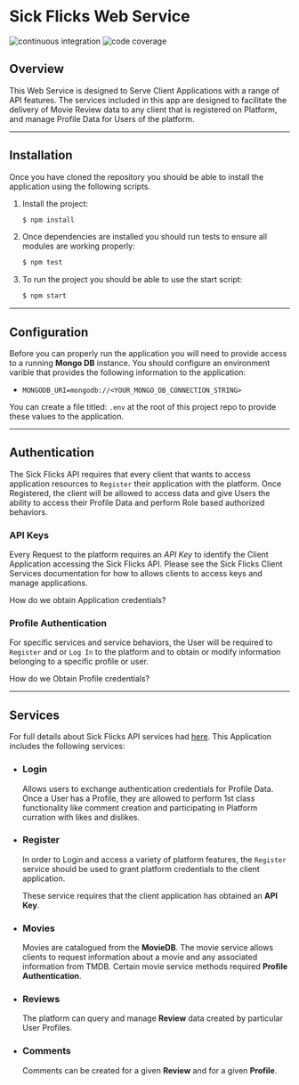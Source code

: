 # Sick Flicks Web Service

![continuous integration](https://github.com/JacobKnaack/sick-flicks-app/actions/workflows/ci.yml/badge.svg)
![code coverage](https://img.shields.io/codecov/c/github/JacobKnaack/sick-flicks-app?label=Code%20Coverage)

## Overview

This Web Service is designed to Serve Client Applications with a range of API features.  The services included in this app are designed to facilitate the delivery of Movie Review data to any client that is registered on Platform, and manage Profile Data for Users of the platform.

---

## Installation

Once you have cloned the repository you should be able to install the application using the following scripts.

1. Install the project:

   ```bash
   $ npm install 
   ```

1. Once dependencies are installed you should run tests to ensure all modules are working properly:

   ```bash
   $ npm test
   ```

1. To run the project you should be able to use the start script:

   ```bash
   $ npm start
   ```

---

## Configuration

Before you can properly run the application you will need to provide access to a running **Mongo DB** instance. You should configure an environment varible that provides the following information to the application:

* `MONGODB_URI=mongodb://<YOUR_MONGO_DB_CONNECTION_STRING>`

You can create a file titled: `.env` at the root of this project repo to provide these values to the application.

---

## Authentication

The Sick Flicks API requires that every client that wants to access application resources to `Register` their application with the platform. Once Registered, the client will be allowed to access data and give Users the ability to access their Profile Data and perform Role based authorized behaviors.

### **API Keys**

Every Request to the platform requires an *API Key* to identify the Client Application accessing the Sick Flicks API.  Please see the Sick Flicks Client Services documentation for how to allows clients to access keys and manage applications.

How do we obtain Application credentials?

### **Profile Authentication**

For specific services and service behaviors, the User will be required to `Register` and or `Log In` to the platform and to obtain or modify information belonging to a specific profile or user.

How do we Obtain Profile credentials?

---

## Services

For full details about Sick Flicks API services had [here](/services/README.md). This Application includes the following services:

* ### Login

    Allows users to exchange authentication credentials for Profile Data.  Once a User has a Profile, they are allowed to perform 1st class functionality like comment creation and participating in Platform curration with likes and dislikes.

* ### Register

    In order to Login and access a variety of platform features, the `Register` service should be used to grant platform credentials to the client application.

    These service requires that the client application has obtained an **API Key**.

* ### Movies

    Movies are catalogued from the **MovieDB**.  The movie service allows clients to request information about a movie and any associated information from TMDB.  Certain movie service methods required **Profile Authentication**.

* ### Reviews

    The platform can query and manage **Review** data created by particular User Profiles.
  
* ### Comments

    Comments can be created for a given **Review** and for a given **Profile**.
